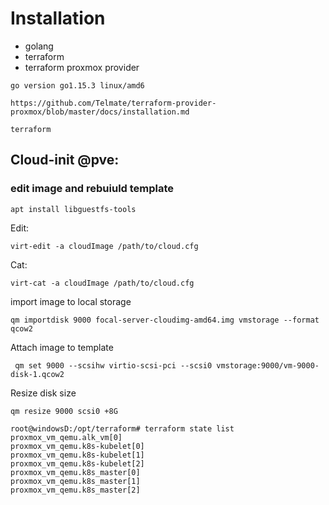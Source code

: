 # Installation
* golang
* terraform
* terraform proxmox provider

``` go version go1.15.3 linux/amd6 ```

```https://github.com/Telmate/terraform-provider-proxmox/blob/master/docs/installation.md```


```terraform ```

## Cloud-init @pve:
### edit image and rebuiuld template
```
apt install libguestfs-tools
```

Edit:
```
virt-edit -a cloudImage /path/to/cloud.cfg
```
Cat:
```
virt-cat -a cloudImage /path/to/cloud.cfg
```

import image to local storage
```
qm importdisk 9000 focal-server-cloudimg-amd64.img vmstorage --format qcow2
```
Attach image to template
```
 qm set 9000 --scsihw virtio-scsi-pci --scsi0 vmstorage:9000/vm-9000-disk-1.qcow2
 ```

Resize disk size
 ```
 qm resize 9000 scsi0 +8G
 ```


```
root@windowsD:/opt/terraform# terraform state list
proxmox_vm_qemu.alk_vm[0]
proxmox_vm_qemu.k8s-kubelet[0]
proxmox_vm_qemu.k8s-kubelet[1]
proxmox_vm_qemu.k8s-kubelet[2]
proxmox_vm_qemu.k8s_master[0]
proxmox_vm_qemu.k8s_master[1]
proxmox_vm_qemu.k8s_master[2]
```